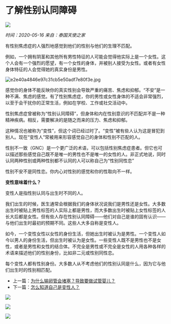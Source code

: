 # 了解性别认同障碍

![](/uploads/allimg/20190604/8e698060002cd6e85d5805bc3b53c837.jpg)

_时间：2020-05-16_
_来自：泰国天使之家_

有性别焦虑症的人强烈地感觉到他们的性别与他们的生理不匹配。

例如，一个拥有阴茎和其他所有男性特征的人可能会觉得他实际上是一个女性。这个人会有一个强烈的愿望，有一个女性的身体，并被别人接受为女性。或者有女性身体特征的人会觉得她的真实身份是男性。

![e2e40a4846e97c31cb5e50adf7e80f3e.jpg](/uploads/ueditor/20200601/e2e40a4846e97c31cb5e50adf7e80f3e.jpg)

感觉你的身体不能反映你的真实性别会导致严重的痛苦、焦虑和抑郁。“不安”是一种不满、焦虑的感觉。有了性别焦虑症，你的男性或女性身体的不适会非常强烈，以至于会干扰你的正常生活，例如在学校、工作或社交活动中。

性别焦虑症曾被称为“性别认同障碍”，但身体和内在性别意识的不匹配并不是一种精神疾病。相反，需要解决的是随之而来的压力、焦虑和抑郁。

这种情况也被称为“变性”，但这个词已经过时了。“变性”被有些人认为这是冒犯到别人。现在“变性人”常被用来形容感觉自己的身体和性别不匹配的人。

性别不一致（GNC）是一个更广泛的术语，可以包括性别焦虑症患者。但它也可以描述那些感觉自己既不是唯一的男性也不是唯一的女性的人。非正式地说，同时认同两种性别或两种性别都不认同的人可以称自己为“性别同性恋”

性别不安不是同性恋。你内心对性别的感觉和你的性取向不一样。

**变性意味着什么？**

变性人是指性别认同与出生时不同的人。

我们出生的时候，医生通常会根据我们的身体状况说我们是男性还是女性。大多数出生时被贴上男性标签的人实际上都是男性，而大多数出生时被贴上女性标签的人长大后都是女性。但有些人存在性别认同障碍——他们对自己是谁的固有认识——与他们出生时最初的预期不同。这些人大多自称是变性人。

如今，一个变性女性以女性的身份生活，但她出生时被认为是男性。一个变性人如今以男人的身份生活，但出生时被认为是女性。一些变性人既不是男性也不是女性，或者是男性和女性的结合体。不完全是男性或不完全是女性的人用各种各样的术语来描述他们的性别身份，比如非二元或性别同性恋。

每个变性人都有性别身份。大多数人从不考虑他们的性别认同是什么，因为它与他们出生时的性别相匹配。

-   上一篇：[为什么输卵管会堵塞？导致要做试管婴儿？](/shiguanzhishi/227.html)
-   下一篇：[怎么知道自己是变性人？](/shiguanzhishi/379.html)

![](/uploads/allimg/20190126/e1af21acf8de2c2a36601c138664489a.jpg)

![](/uploads/allimg/20190126/804361e69cc1b8b1709b64b78bd2b65c.jpg)

![](/uploads/allimg/20190126/352a2847e2a5b49b1a3b1586ae8bbc68.jpg)
